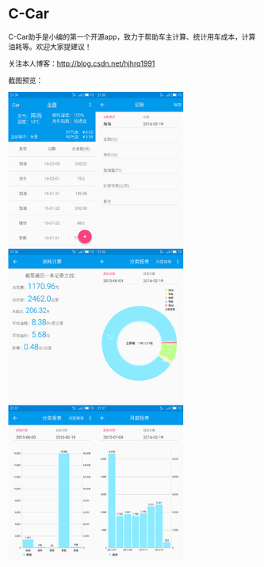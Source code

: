 # C-Car
C-Car助手是小编的第一个开源app，致力于帮助车主计算、统计用车成本，计算油耗等。欢迎大家提建议！

关注本人博客：http://blog.csdn.net/hjhrq1991

截图预览：

<img src="/screenshot/1.png" width="35%"><img src="/screenshot/2.png" width="35%">
<img src="/screenshot/3.png" width="35%"><img src="/screenshot/4.png" width="35%">
<img src="/screenshot/5.png" width="35%"><img src="/screenshot/6.png" width="35%">
